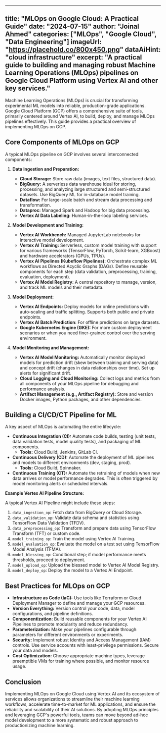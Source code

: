 
---
title: "MLOps on Google Cloud: A Practical Guide"
date: "2024-07-15"
author: "Joinal Ahmed"
categories: ["MLOps", "Google Cloud", "Data Engineering"]
imageUrl: "https://placehold.co/800x450.png"
dataAiHint: "cloud infrastructure"
excerpt: "A practical guide to building and managing robust Machine Learning Operations (MLOps) pipelines on Google Cloud Platform using Vertex AI and other key services."
---

Machine Learning Operations (MLOps) is crucial for transforming experimental ML models into reliable, production-grade applications. Google Cloud Platform (GCP) offers a comprehensive suite of tools, primarily centered around Vertex AI, to build, deploy, and manage MLOps pipelines effectively. This guide provides a practical overview of implementing MLOps on GCP.

## Core Components of MLOps on GCP

A typical MLOps pipeline on GCP involves several interconnected components:

1.  **Data Ingestion and Preparation:**
    *   **Cloud Storage:** Store raw data (images, text files, structured data).
    *   **BigQuery:** A serverless data warehouse ideal for storing, processing, and analyzing large structured and semi-structured datasets. Use BigQuery ML for in-database model training.
    *   **Dataflow:** For large-scale batch and stream data processing and transformation.
    *   **Dataproc:** Managed Spark and Hadoop for big data processing.
    *   **Vertex AI Data Labeling:** Human-in-the-loop labeling services.

2.  **Model Development and Training:**
    *   **Vertex AI Workbench:** Managed JupyterLab notebooks for interactive model development.
    *   **Vertex AI Training:** Serverless, custom model training with support for various frameworks (TensorFlow, PyTorch, Scikit-learn, XGBoost) and hardware accelerators (GPUs, TPUs).
    *   **Vertex AI Pipelines (Kubeflow Pipelines):** Orchestrate complex ML workflows as Directed Acyclic Graphs (DAGs). Define reusable components for each step (data validation, preprocessing, training, evaluation, deployment).
    *   **Vertex AI Model Registry:** A central repository to manage, version, and track ML models and their metadata.

3.  **Model Deployment:**
    *   **Vertex AI Endpoints:** Deploy models for online predictions with auto-scaling and traffic splitting. Supports both public and private endpoints.
    *   **Vertex AI Batch Prediction:** For offline predictions on large datasets.
    *   **Google Kubernetes Engine (GKE):** For more custom deployment scenarios or when you need finer-grained control over the serving environment.

4.  **Model Monitoring and Management:**
    *   **Vertex AI Model Monitoring:** Automatically monitor deployed models for prediction drift (skew between training and serving data) and concept drift (changes in data relationships over time). Set up alerts for significant drift.
    *   **Cloud Logging and Cloud Monitoring:** Collect logs and metrics from all components of your MLOps pipeline for debugging and performance analysis.
    *   **Artifact Management (e.g., Artifact Registry):** Store and version Docker images, Python packages, and other dependencies.

## Building a CI/CD/CT Pipeline for ML

A key aspect of MLOps is automating the entire lifecycle:
*   **Continuous Integration (CI):** Automate code builds, testing (unit tests, data validation tests, model quality tests), and packaging of ML components.
    *   **Tools:** Cloud Build, Jenkins, GitLab CI.
*   **Continuous Delivery (CD):** Automate the deployment of ML pipelines and models to different environments (dev, staging, prod).
    *   **Tools:** Cloud Build, Spinnaker.
*   **Continuous Training (CT):** Automate the retraining of models when new data arrives or model performance degrades. This is often triggered by model monitoring alerts or scheduled intervals.

**Example Vertex AI Pipeline Structure:**

A typical Vertex AI Pipeline might include these steps:
1.  `data_ingestion_op`: Fetch data from BigQuery or Cloud Storage.
2.  `data_validation_op`: Validate data schema and statistics using TensorFlow Data Validation (TFDV).
3.  `data_preprocessing_op`: Transform and prepare data using TensorFlow Transform (TFT) or custom code.
4.  `model_training_op`: Train the model using Vertex AI Training.
5.  `model_evaluation_op`: Evaluate the model on a test set using TensorFlow Model Analysis (TFMA).
6.  `model_blessing_op`: Conditional step; if model performance meets thresholds, proceed to deployment.
7.  `model_upload_op`: Upload the blessed model to Vertex AI Model Registry.
8.  `model_deploy_op`: Deploy the model to a Vertex AI Endpoint.

## Best Practices for MLOps on GCP

*   **Infrastructure as Code (IaC):** Use tools like Terraform or Cloud Deployment Manager to define and manage your GCP resources.
*   **Version Everything:** Version control your code, data, model configurations, and pipeline definitions.
*   **Componentization:** Build reusable components for your Vertex AI Pipelines to promote modularity and reduce redundancy.
*   **Parameterization:** Make your pipelines configurable through parameters for different environments or experiments.
*   **Security:** Implement robust Identity and Access Management (IAM) controls. Use service accounts with least-privilege permissions. Secure your data and models.
*   **Cost Optimization:** Choose appropriate machine types, leverage preemptible VMs for training where possible, and monitor resource usage.

## Conclusion

Implementing MLOps on Google Cloud using Vertex AI and its ecosystem of services allows organizations to streamline their machine learning workflows, accelerate time-to-market for ML applications, and ensure the reliability and scalability of their AI solutions. By adopting MLOps principles and leveraging GCP's powerful tools, teams can move beyond ad-hoc model development to a more systematic and robust approach to productionizing machine learning.
```
